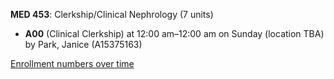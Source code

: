 **MED 453**: Clerkship/Clinical Nephrology (7 units)

- **A00** (Clinical Clerkship) at 12:00 am–12:00 am on Sunday (location TBA) by Park, Janice (A15375163)

[Enrollment numbers over time](./MED453.tsv)
